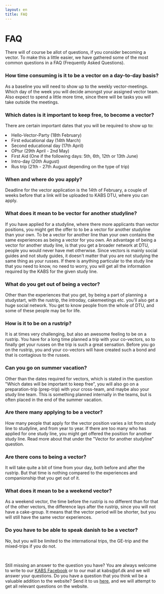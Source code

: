 ```yaml
---
layout: en
title: FAQ
---
```


<h1>FAQ</h1>

<p>There will of course be allot of questions, if you consider becoming a vector. To make this a little easier, we have gathered some of the most common questions in a FAQ (Frequently Asked Questions).</p>

<h3><b>How time consuming is it to be a vector on a day-to-day basis?</b></h3>
<p>As a baseline you will need to show up to the weekly vector-meetings. Which day of the week you will decide amongst your assigned vector team. Also expect to spend a little more time, since there will be tasks you will take outside the meetings.</p>

<h3><b>Which dates is it important to keep free, to become a vector?</b></h3>
<p>There are certain important dates that you will be required to show up to:<br/>
<li>Hello-Vector-Party (18th February)</li>
<li>First educational day (14th March)</li>
<li>Second educational day (17th April) </li>
<li>OPtur (29th April - 2nd May)</li>
<li>First Aid (One if the following days: 5th, 6th, 12th or 13th June)</li>
<li>Intro-day (20th August)</li>
<li>Rus trip (21th - 27th August depending on the type of trip)</li>
</p>

<h3><b>When and where do you apply?</b></h3>
<p>Deadline for the vector application is the 14th of February, a couple of weeks before that a link will be uploaded to KABS DTU, where you can apply.</p>

<h3><b>What does it mean to be vector for another studyline?</b></h3>
<p>If you have applied for a studyline, where there more applicants than vector positions, you might get the offer to to be a vector for another studyline than your own.
To be a vector for another line than your own contains the same experiences as being a vector for you own. An advantage of being a vector for another study line, is that you get a broader network at DTU, people you would never have met otherwise.
Since vectors is mainly social guides and not study guides, it doesn't matter that you are not studying the same thing as your russes. If there is anything particular to the study line that you need to know, no need to worry, you will get all the information required by the KABS for the given study line.</p>

<h3><b>What do you get out of being a vector?</b></h3>
<p>Other than the experiences that you get, by being a part of planning a studystart, with the rustrip, the introday, cakemeetings etc. you'll also get a huge social network. You get to know people from the whole of DTU, and some of these people may be for life.</p>

<h3><b>How is it to be on a rustrip?</b></h3>
<p>It is at times very challenging, but also an awesome feeling to be on a rustrip. You have for a long time planned a trip with your co-vectors, so to finally get your russes on the trip is such a great sensation. Before you go on the rustrip, you and your co-vectors will have created such a bond and that is contagious to the russes.</p>

<h3><b>Can you go on summer vacation?</b></h3>
<p>Other than the dates required for vectors, which is stated in the question "Which dates will be important to keep free", you will also go on a preparation-trip (prep-trip) with your cross-team, and maybe also your study line team. This is something planned internally in the teams, but is often placed in the end of the summer vacation.</p>

<h3><b>Are there many applying to be a vector?</b></h3>
<p>How many people that apply for the vector position varies a lot from study line to studyline, and from year to year. If there are too many who has applied for one study line, you might get offered the position for another study line. Read more about that under the "Vector for another studyline" question.</p>

<h3><b>Are there cons to being a vector?</b></h3>
<p>It will take quite a bit of time from your day, both before and after the rustrip. But that time is nothing compared to the experiences and companionship that you get out of it.</p>

<h3><b>What does it mean to be a weekend vector?</b></h3>
<p>As a weekend vector, the time before the rustrip is no different than for that of the other vectors, the difference lays after the rustrip, since you will not have a cake-group. It means that the vector period will be shorter, but you will still have the same vector experiences.</p>

<h3><b>Do you have to be able to speak danish to be a vector?</b></h3>
<p>No, but you will be limited to the international trips, the GE-trip and the mixed-trips if you do not.</p>

<br/>
<p>Still missing an answer to the question you have? You are always welcome to write to our <a href="https://www.facebook.com/kabsdtu/?__tn__=%2Cd%2CP-R&eid=ARCRPL6ZlJWK0Xq3uzUB-eyE69Da7zXRRCY6-XgeR3B-yfcxXdg9zG1AoV0DghCD7HBE5xC7BdWXIS1r">KABS Facebook</a> or to our mail at kabs@pf.dk and we will answer your questions. Do you have a question that you think wil be a valuable addition to the website? Send it to us <a href="https://forms.gle/Ne7cmd8cXtqCVYWw7">here</a>, and we will attempt to get all relevant questions on the website.</p>
